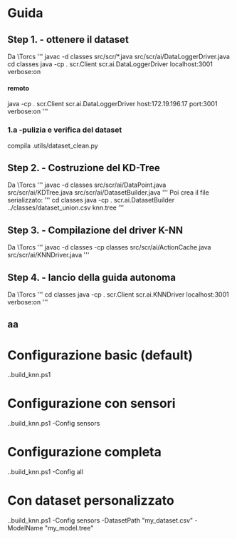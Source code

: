 # Guida

## Step 1. - ottenere il dataset
Da \Torcs
'''
javac -d classes src/scr/*.java src/scr/ai/DataLoggerDriver.java
cd classes
java -cp . scr.Client scr.ai.DataLoggerDriver localhost:3001 verbose:on
#### remoto
java -cp . scr.Client scr.ai.DataLoggerDriver host:172.19.196.17 port:3001 verbose:on
'''
### 1.a -pulizia e verifica del dataset
compila .utils/dataset_clean.py

## Step 2. - Costruzione del KD-Tree
Da \Torcs
'''
javac -d classes src/scr/ai/DataPoint.java src/scr/ai/KDTree.java src/scr/ai/DatasetBuilder.java
'''
Poi crea il file serializzato:
'''
cd classes
java -cp . scr.ai.DatasetBuilder ../classes/dataset_union.csv knn.tree
'''

## Step 3. - Compilazione del driver K-NN
Da \Torcs
'''
javac -d classes -cp classes src/scr/ai/ActionCache.java src/scr/ai/KNNDriver.java
'''

## Step 4. - lancio della guida autonoma
Da \Torcs
'''
cd classes
java -cp . scr.Client scr.ai.KNNDriver localhost:3001 verbose:on
'''

## aa

# Configurazione basic (default)
.\.build_knn.ps1

# Configurazione con sensori
.\.build_knn.ps1 -Config sensors

# Configurazione completa
.\.build_knn.ps1 -Config all

# Con dataset personalizzato
.\.build_knn.ps1 -Config sensors -DatasetPath "my_dataset.csv" -ModelName "my_model.tree"